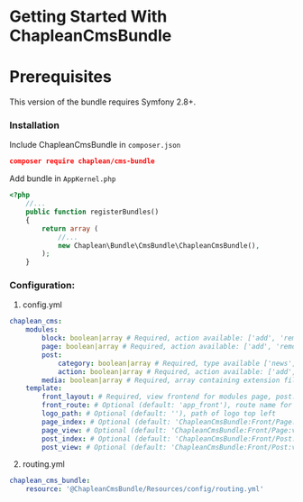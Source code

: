 Getting Started With ChapleanCmsBundle
=======================================

# Prerequisites

This version of the bundle requires Symfony 2.8+.

### Installation

Include ChapleanCmsBundle in `composer.json`

``` json
composer require chaplean/cms-bundle
```

Add bundle in `AppKernel.php`

```php
<?php
    //...
    public function registerBundles()
    {
        return array (
            //...
            new Chaplean\Bundle\CmsBundle\ChapleanCmsBundle(),
        );
    }
```

### Configuration:

1. config.yml
```yaml
chaplean_cms:
    modules:
        block: boolean|array # Required, action available: ['add', 'remove']
        page: boolean|array # Required, action available: ['add', 'remove']
        post:
            category: boolean|array # Required, type available ['news', 'testimonial', 'video', 'zoom']
            action: boolean|array # Required, action available: ['add', 'duplicate', 'remove']
        media: boolean|array # Required, array containing extension file authorized (example: ['pdf', 'png']) ?????
    template:
        front_layout: # Required, view frontend for modules page, post. (example: )
        front_route: # Optional (default: 'app_front'), route name for return to main site
        logo_path: # Optional (default: ''), path of logo top left
        page_index: # Optional (default: 'ChapleanCmsBundle:Front/Page:index.html.twig'), Custom frontend page list
        page_view: # Optional (default: 'ChapleanCmsBundle:Front/Page:view.html.twig'), Custom frontend page
        post_index: # Optional (default: 'ChapleanCmsBundle:Front/Post:index.html.twig'), Custom frontend post list
        post_view: # Optional (default: 'ChapleanCmsBundle:Front/Post:view.html.twig'), Custom frontend post
```

2. routing.yml
```yaml
chaplean_cms_bundle:
    resource: '@ChapleanCmsBundle/Resources/config/routing.yml'
```

